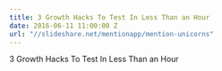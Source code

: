 ```yaml
---
title: 3 Growth Hacks To Test In Less Than an Hour
date: 2016-06-11 11:00:00 Z
url: "//slideshare.net/mentionapp/mention-unicorns"
---
```


3 Growth Hacks To Test In Less Than an Hour